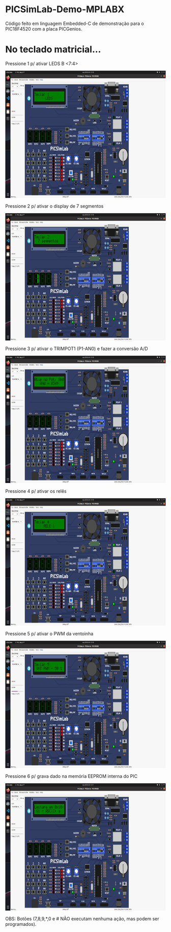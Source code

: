 # PICSimLab-Demo-MPLABX

Código feito em linguagem Embedded-C de demonstração para o PIC18F4520 com a placa PICGenios.

# No teclado matricial...

Pressione 1 p/ ativar LEDS B <7:4>

<img src="botao-1.png" width="700" height="400">

Pressione 2 p/ ativar o display de 7 segmentos

<img src="botao-2.png" width="700" height="400">

Pressione 3 p/ ativar o TRIMPOT1 (P1-AN0) e fazer a conversão A/D

<img src="botao-3.png" width="700" height="400">

Pressione 4 p/ ativar os relês

<img src="botao-4.png" width="700" height="400">

Pressione 5 p/ ativar o PWM da ventoinha

<img src="botao-5.png" width="700" height="400">

Pressione 6 p/ grava dado na memória EEPROM interna do PIC

<img src="botao-6.png" width="700" height="400">

OBS: Botões (7,8,9,*,0 e # NÃO executam nenhuma ação, mas podem ser programados).
